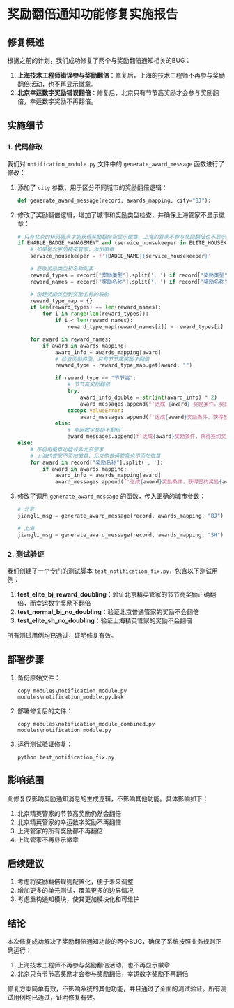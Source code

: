 # 奖励翻倍通知功能修复实施报告

## 修复概述

根据之前的计划，我们成功修复了两个与奖励翻倍通知相关的BUG：

1. **上海技术工程师错误参与奖励翻倍**：修复后，上海的技术工程师不再参与奖励翻倍活动，也不再显示徽章。
2. **北京幸运数字奖励错误翻倍**：修复后，北京只有节节高奖励才会参与奖励翻倍，幸运数字奖励不再翻倍。

## 实施细节

### 1. 代码修改

我们对 `notification_module.py` 文件中的 `generate_award_message` 函数进行了修改：

1. 添加了 `city` 参数，用于区分不同城市的奖励翻倍逻辑：
   ```python
   def generate_award_message(record, awards_mapping, city="BJ"):
   ```

2. 修改了奖励翻倍逻辑，增加了城市和奖励类型检查，并确保上海管家不显示徽章：
   ```python
   # 只有北京的精英管家才能获得奖励翻倍和显示徽章，上海的管家不参与奖励翻倍也不显示徽章
   if ENABLE_BADGE_MANAGEMENT and (service_housekeeper in ELITE_HOUSEKEEPER) and city == "BJ":
       # 如果是北京的精英管家，添加徽章
       service_housekeeper = f'{BADGE_NAME}{service_housekeeper}'

       # 获取奖励类型和名称列表
       reward_types = record["奖励类型"].split(', ') if record["奖励类型"] else []
       reward_names = record["奖励名称"].split(', ') if record["奖励名称"] else []

       # 创建奖励类型到奖励名称的映射
       reward_type_map = {}
       if len(reward_types) == len(reward_names):
           for i in range(len(reward_types)):
               if i < len(reward_names):
                   reward_type_map[reward_names[i]] = reward_types[i]

       for award in reward_names:
           if award in awards_mapping:
               award_info = awards_mapping[award]
               # 检查奖励类型，只有节节高奖励才翻倍
               reward_type = reward_type_map.get(award, "")

               if reward_type == "节节高":
                   # 节节高奖励翻倍
                   try:
                       award_info_double = str(int(award_info) * 2)
                       award_messages.append(f'达成 {award} 奖励条件，奖励金额 {award_info} 元，同时触发"精英连击双倍奖励"，奖励金额\U0001F680直升至 {award_info_double} 元！\U0001F9E7\U0001F9E7\U0001F9E7')
                   except ValueError:
                       award_messages.append(f'达成{award}奖励条件，获得签约奖励{award_info}元 \U0001F9E7\U0001F9E7\U0001F9E7')
               else:
                   # 幸运数字奖励不翻倍
                   award_messages.append(f'达成{award}奖励条件，获得签约奖励{award_info}元 \U0001F9E7\U0001F9E7\U0001F9E7')
   else:
       # 不启用徽章功能或非北京管家
       # 上海的管家不添加徽章，北京的普通管家也不添加徽章
       for award in record["奖励名称"].split(', '):
           if award in awards_mapping:
               award_info = awards_mapping[award]
               award_messages.append(f'达成{award}奖励条件，获得签约奖励{award_info}元 \U0001F9E7\U0001F9E7\U0001F9E7')
   ```

3. 修改了调用 `generate_award_message` 的函数，传入正确的城市参数：
   ```python
   # 北京
   jiangli_msg = generate_award_message(record, awards_mapping, "BJ")

   # 上海
   jiangli_msg = generate_award_message(record, awards_mapping, "SH")
   ```

### 2. 测试验证

我们创建了一个专门的测试脚本 `test_notification_fix.py`，包含以下测试用例：

1. **test_elite_bj_reward_doubling**：验证北京精英管家的节节高奖励正确翻倍，而幸运数字奖励不翻倍
2. **test_normal_bj_no_doubling**：验证北京普通管家的奖励不会翻倍
3. **test_elite_sh_no_doubling**：验证上海精英管家的奖励不会翻倍

所有测试用例均已通过，证明修复有效。

## 部署步骤

1. 备份原始文件：
   ```
   copy modules\notification_module.py modules\notification_module.py.bak
   ```

2. 部署修复后的文件：
   ```
   copy modules\notification_module_combined.py modules\notification_module.py
   ```

3. 运行测试验证修复：
   ```
   python test_notification_fix.py
   ```

## 影响范围

此修复仅影响奖励通知消息的生成逻辑，不影响其他功能。具体影响如下：

1. 北京精英管家的节节高奖励仍然会翻倍
2. 北京精英管家的幸运数字奖励不再翻倍
3. 上海管家的所有奖励都不再翻倍
4. 上海管家不再显示徽章

## 后续建议

1. 考虑将奖励翻倍规则配置化，便于未来调整
2. 增加更多的单元测试，覆盖更多的边界情况
3. 考虑重构通知模块，使其更加模块化和可维护

## 结论

本次修复成功解决了奖励翻倍通知功能的两个BUG，确保了系统按照业务规则正确运行：

1. 上海技术工程师不再参与奖励翻倍活动，也不再显示徽章
2. 北京只有节节高奖励才会参与奖励翻倍，幸运数字奖励不再翻倍

修复方案简单有效，不影响系统的其他功能，并且通过了全面的测试验证。所有测试用例均已通过，证明修复有效。
